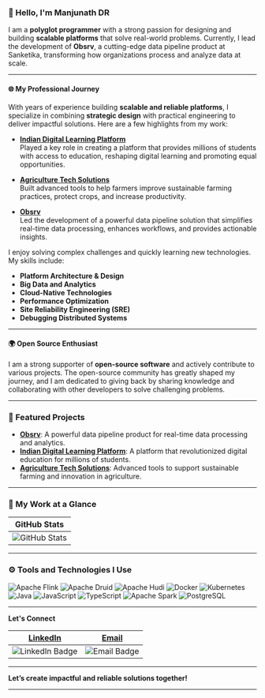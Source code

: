 ### 👋 Hello, I'm Manjunath DR  

I am a **polyglot programmer** with a strong passion for designing and building **scalable platforms** that solve real-world problems. Currently, I lead the development of **Obsrv**, a cutting-edge data pipeline product at Sanketika, transforming how organizations process and analyze data at scale.  

---

#### 🌐 My Professional Journey  

With years of experience building **scalable and reliable platforms**, I specialize in combining **strategic design** with practical engineering to deliver impactful solutions. Here are a few highlights from my work:  

- **[Indian Digital Learning Platform](https://sunbird.org)**  
  Played a key role in creating a platform that provides millions of students with access to education, reshaping digital learning and promoting equal opportunities.  

- **[Agriculture Tech Solutions](https://www.syngenta-us.com)**  
  Built advanced tools to help farmers improve sustainable farming practices, protect crops, and increase productivity.  

- **[Obsrv](https://obsrv.sunbird.org)**  
  Led the development of a powerful data pipeline solution that simplifies real-time data processing, enhances workflows, and provides actionable insights.  

I enjoy solving complex challenges and quickly learning new technologies. My skills include:  

- **Platform Architecture & Design**  
- **Big Data and Analytics**  
- **Cloud-Native Technologies**  
- **Performance Optimization**  
- **Site Reliability Engineering (SRE)**  
- **Debugging Distributed Systems**  

---

#### 🌍 Open Source Enthusiast  

I am a strong supporter of **open-source software** and actively contribute to various projects. The open-source community has greatly shaped my journey, and I am dedicated to giving back by sharing knowledge and collaborating with other developers to solve challenging problems.  

---

### 🌟 Featured Projects  

- **[Obsrv](https://obsrv.sunbird.org)**: A powerful data pipeline product for real-time data processing and analytics.  
- **[Indian Digital Learning Platform](https://sunbird.org)**: A platform that revolutionized digital education for millions of students.  
- **[Agriculture Tech Solutions](https://www.syngenta.com/en)**: Advanced tools to support sustainable farming and innovation in agriculture.  

---

### 📂 My Work at a Glance  

| GitHub Stats                     | 
|-----------------------------------|
| ![GitHub Stats](https://github-readme-stats.vercel.app/api?username=manjudr&show_icons=true&theme=dark&hide=stars,issues) 


---

### ⚙️ Tools and Technologies I Use  

<p>  
<img alt="Apache Flink" src="https://img.shields.io/badge/Flink-E6526F?style=for-the-badge&logo=Apache%20Flink&logoColor=white"/>  
<img alt="Apache Druid" src="https://img.shields.io/badge/Druid-13A3FF?style=for-the-badge&logo=Apache%20Druid&logoColor=white"/>  
<img alt="Apache Hudi" src="https://img.shields.io/badge/Hudi-FF5733?style=for-the-badge&logo=Apache%20Hudi&logoColor=white"/>  
<img alt="Docker" src="https://img.shields.io/badge/Docker-2496ED?style=for-the-badge&logo=docker&logoColor=white"/>  
<img alt="Kubernetes" src="https://img.shields.io/badge/Kubernetes-326CE5?style=for-the-badge&logo=kubernetes&logoColor=white"/>  
<img alt="Java" src="https://img.shields.io/badge/Java-%23ED8B00.svg?&style=for-the-badge&logo=java&logoColor=white"/>  
<img alt="JavaScript" src="https://img.shields.io/badge/JavaScript-%23323330.svg?&style=for-the-badge&logo=javascript&logoColor=%23F7DF1E"/>  
<img alt="TypeScript" src="https://img.shields.io/badge/TypeScript-007ACC?style=for-the-badge&logo=typescript&logoColor=white"/>  
<img alt="Apache Spark" src="https://img.shields.io/badge/Apache%20Spark-red?style=for-the-badge&logo=apache%20spark&logoColor=white"/>  
<img alt="PostgreSQL" src="https://img.shields.io/badge/PostgreSQL-316192?style=for-the-badge&logo=postgresql&logoColor=white"/>  
</p>  

---

**Let's Connect**

| **[LinkedIn](https://www.linkedin.com/in/manjunathdr/)** | **[Email](mailto:manjunathdavanam@gmail.com)** |
|---|---|
| ![LinkedIn Badge](https://img.shields.io/badge/-@manjunathdr-0e76a8?style=flat&labelColor=0e76a8&logo=linkedin&logoColor=white) | ![Email Badge](https://img.shields.io/badge/-manjunathdavanam@gmail.com-c0392b?style=flat&labelColor=c0392b&logo=gmail&logoColor=white) |
---

**Let’s create impactful and reliable solutions together!**  

---  
